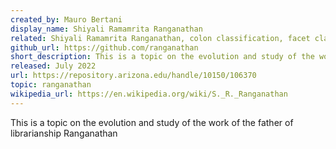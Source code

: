 ```yaml
---
created_by: Mauro Bertani
display_name: Shiyali Ramamrita Ranganathan
related: Shiyali Ramamrita Ranganathan, colon classification, facet classification, subject heading, lattice
github_url: https://github.com/ranganathan
short_description: This is a topic on the evolution and study of the work of the father of library science  Ramamrita Ranganathan Ranganathan
released: July 2022
url: https://repository.arizona.edu/handle/10150/106370
topic: ranganathan
wikipedia_url: https://en.wikipedia.org/wiki/S._R._Ranganathan
---
```

This is a topic on the evolution and study of the work of the father of librarianship Ranganathan
